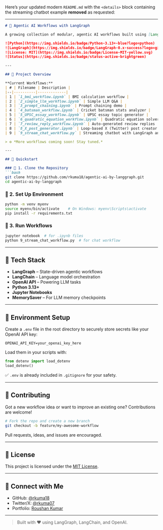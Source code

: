 Here’s your updated modern `README.md` with the `<details>` block containing the streaming chatbot example **removed** as requested:

---

````markdown
# 🤖 Agentic AI Workflows with LangGraph

A growing collection of modular, agentic AI workflows built using [LangGraph](https://github.com/langchain-ai/langgraph), [LangChain](https://github.com/langchain-ai/langchain), and OpenAI LLMs.

![Python](https://img.shields.io/badge/Python-3.13+-blue?logo=python)
![LangGraph](https://img.shields.io/badge/LangGraph-0.x-success?logo=github)
![License: MIT](https://img.shields.io/badge/License-MIT-yellow.svg)
![Status](https://img.shields.io/badge/status-active-brightgreen)

---

## 📂 Project Overview

**Current Workflows:**
| # | Filename | Description |
|--|----------|-------------|
| 1 | `1_bmi_workflow.ipynb` | BMI calculation workflow |
| 2 | `2_simple_llm_workflow.ipynb` | Simple LLM Q&A |
| 3 | `3_prompt_chaining.ipynb` | Prompt chaining demo |
| 4 | `4_batsman_workflow.ipynb` | Cricket batsman stats analyzer |
| 5 | `5_UPSC_essay_workflow.ipynb` | UPSC essay topic generator |
| 6 | `6_quadratic_equation_workflow.ipynb` | Quadratic equation solver |
| 7 | `7_review_reply_workflow.ipynb` | Auto-generated review replies |
| 8 | `8_X_post_generator.ipynb` | Loop-based X (Twitter) post creator |
| 9 | `9_stream_chat_workflow.py` | Streaming chatbot with LangGraph and memory checkpointing |

> ⚙️ *More workflows coming soon! Stay tuned.*

---

## 🚀 Quickstart

### 🔧 1. Clone the Repository
```bash
git clone https://github.com/rkuma18/agentic-ai-by-langgraph.git
cd agentic-ai-by-langgraph
````

### 🐍 2. Set Up Environment

```bash
python -m venv myenv
source myenv/bin/activate    # On Windows: myenv\Scripts\activate
pip install -r requirements.txt
```

### 📒 3. Run Workflows

```bash
jupyter notebook  # for .ipynb files
python 9_stream_chat_workflow.py  # for chat workflow
```

---

## 🧠 Tech Stack

* **LangGraph** – State-driven agentic workflows
* **LangChain** – Language model orchestration
* **OpenAI API** – Powering LLM tasks
* **Python 3.13+**
* **Jupyter Notebooks**
* **MemorySaver** – For LLM memory checkpoints

---

## 🔐 Environment Setup

Create a `.env` file in the root directory to securely store secrets like your OpenAI API key:

```env
OPENAI_API_KEY=your_openai_key_here
```

Load them in your scripts with:

```python
from dotenv import load_dotenv
load_dotenv()
```

✅ `.env` is already included in `.gitignore` for your safety.

---

## 🤝 Contributing

Got a new workflow idea or want to improve an existing one? Contributions are welcome!

```bash
# Fork the repo and create a new branch
git checkout -b feature/my-awesome-workflow
```

Pull requests, ideas, and issues are encouraged.

---

## 📄 License

This project is licensed under the [MIT License](LICENSE).

---

## 🌟 Connect with Me

* GitHub: [@rkuma18](https://github.com/rkuma18)
* Twitter/X: [@rkuma07](https://x.com/rkuma07) 
* Portfolio: [Roushan Kumar](https://itsrkumar.com/)

---

> Built with ❤️ using LangGraph, LangChain, and OpenAI.

```

```
